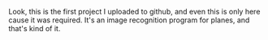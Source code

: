 Look, this is the first project I uploaded to github, and even this is only here cause it was required.
It's an image recognition program for planes, and that's kind of it.
